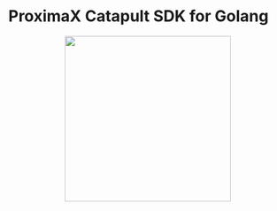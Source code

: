 # ProximaX Catapult SDK for Golang

<p align="center"> 
    <img width="300" src="https://user-images.githubusercontent.com/29048783/72933412-b35a0580-3d2f-11ea-9852-9950f2031949.png?raw=true">
</p>